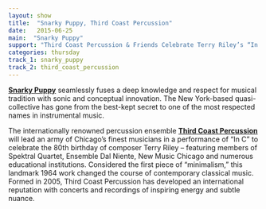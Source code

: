 ```yaml
---
layout: show
title:  "Snarky Puppy, Third Coast Percussion"
date:   2015-06-25
main:  "Snarky Puppy"
support: "Third Coast Percussion & Friends Celebrate Terry Riley’s “In C”"
categories: thursday
track_1: snarky_puppy
track_2: third_coast_percussion
---
```


**[Snarky Puppy](http://snarkypuppy.ropeadope.com "Snarky Puppy")** seamlessly fuses a deep knowledge and respect for musical tradition with sonic and conceptual innovation. The New York-based quasi-collective has gone from the best-kept secret to one of the most respected names in instrumental music.

The internationally renowned percussion ensemble **[Third Coast Percussion](thirdcoastpercussion.com "Third Coast Percussion")** will lead an army of Chicago’s finest musicians in a performance of “In C” to celebrate the 80th birthday of composer Terry Riley – featuring members of Spektral Quartet, Ensemble Dal Niente, New Music Chicago and numerous educational institutions. Considered the first piece of “minimalism,” this landmark 1964 work changed the course of contemporary classical music. Formed in 2005, Third Coast Percussion has developed an international reputation with concerts and recordings of inspiring energy and subtle nuance.